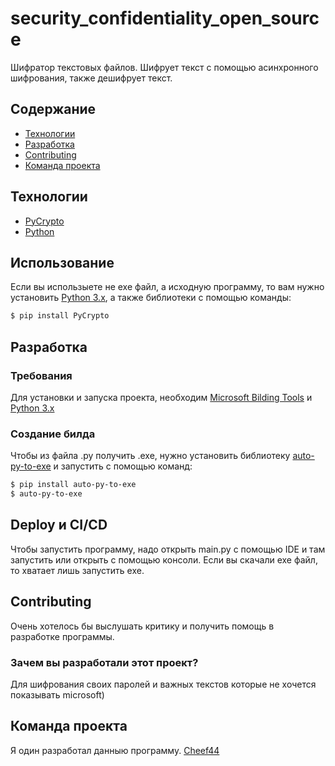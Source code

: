 # security_confidentiality_open_source
Шифратор текстовых файлов. Шифрует текст с помощью асинхронного шифрования, также дешифрует текст.

## Содержание
- [Технологии](#технологии)
- [Разработка](#разработка)
- [Contributing](#Contributing)
- [Команда проекта](#команда-проекта)

## Технологии
- [PyCrypto](https://pypi.org/project/pycrypto/)
- [Python](https://www.python.org/)

## Использование
Если вы использыете не exe файл, а исходную программу, то вам нужно установить [Python 3.x](https://www.python.org/), а также библиотеки с помощью команды:
```sh
$ pip install PyCrypto
```

## Разработка

### Требования
Для установки и запуска проекта, необходим [Microsoft Bilding Tools](https://visualstudio.microsoft.com/ru/downloads/?q=build+tools) и [Python 3.x](https://www.python.org/)

### Создание билда
Чтобы из файла .py получить .exe, нужно установить библиотеку [auto-py-to-exe](https://pypi.org/project/auto-py-to-exe/) и запустить с помощью команд:
```sh
$ pip install auto-py-to-exe
$ auto-py-to-exe
```

## Deploy и CI/CD
Чтобы запустить программу, надо открыть main.py с помощью IDE и там запустить или открыть с помощью консоли. Если вы скачали exe файл, то хватает лишь запустить exe.

## Contributing
Очень хотелось бы выслушать критику и получить помощь в разработке программы.

### Зачем вы разработали этот проект?
Для шифрования своих паролей и важных текстов которые не хочется показывать microsoft)

## Команда проекта
Я один разработал данныю программу. [Cheef44](https://github.com/Cheef44)
